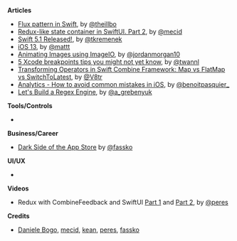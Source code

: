 **Articles**

* [Flux pattern in Swift](https://swiftandpizza.com/flux-in-swift/), by [@theillbo](https://twitter.com/theillbo)
* [Redux-like state container in SwiftUI. Part 2](https://mecid.github.io/2019/09/25/redux-like-state-container-in-swiftui-part2/), by [@mecid](https://twitter.com/mecid)
* [Swift 5.1 Released!](https://swift.org/blog/swift-5-1-released/), by [@tkremenek](https://twitter.com/tkremenek/)
* [iOS 13](https://nshipster.com/ios-13/), by [@mattt](https://twitter.com/mattt)
* [Animating Images using ImageIO](https://www.swiftjectivec.com/animating-images-using-image-io/), by [@jordanmorgan10](https://www.twitter.com/jordanmorgan10)
* [5 Xcode breakpoints tips you might not yet know](https://www.avanderlee.com/debugging/xcode-breakpoints-tips/), by [@twannl](https://www.twitter.com/twannl)
* [Transforming Operators in Swift Combine Framework: Map vs FlatMap vs SwitchToLatest](https://www.vadimbulavin.com/map-flatmap-switchtolatest-in-combine-framework/), by [@V8tr](https://twitter.com/V8tr)
* [Analytics - How to avoid common mistakes in iOS](https://benoitpasquier.com/common-mistakes-analytics-ios-app/), by [@benoitpasquier_](https://twitter.com/benoitpasquier_)
* [Let's Build a Regex Engine](https://kean.github.io/post/lets-build-regex), by [@a_grebenyuk](https://twitter.com/a_grebenyuk)


**Tools/Controls**

* 

**Business/Career**

* [Dark Side of the App Store](https://kristaps.me/dark-side-appstore/) by [@fassko](https://twitter.com/fassko)

**UI/UX**

* 

**Videos**

* Redux with CombineFeedback and SwiftUI [Part 1](https://www.youtube.com/watch?v=MdZAAJWZIgE&t=19s) and [Part 2](https://www.youtube.com/watch?v=aCr0gzof-RI&t=31s), by [@peres](https://twitter.com/peres)

**Credits**

* [Daniele Bogo](https://github.com/danielebogo), [mecid](https://github.com/mecid), [kean](https://github.com/kean), [peres](https://github.com/ruiaaperes), [fassko](https://github.com/fassko)
